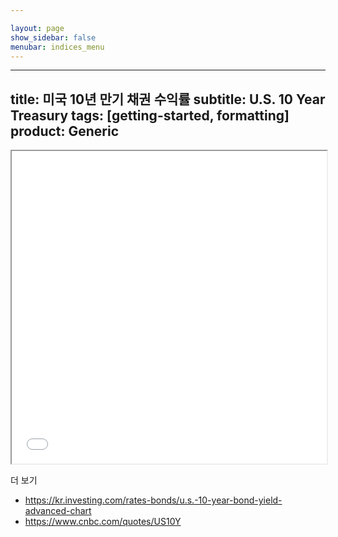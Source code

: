 ```yaml
---

layout: page
show_sidebar: false
menubar: indices_menu
---
```


---
title: 미국 10년 만기 채권 수익률
subtitle: U.S. 10 Year Treasury
tags: [getting-started, formatting]
product: Generic
---



<iframe id="tvc_frame_b6bd88ec0f7681f3f1ba38b410d764d2" seamless="seamless" src="//tvcharts.investing.com/init.php?&carrier=c6679d180336c72f33d6c4ff63fbf102&time=1614351936&domain_ID=18&lang_ID=18&timezone_ID=88&pair_ID=23705&interval=86400&refresh=16&session=session&client=&user=guest&width=650&height=750&init_page=instrument&m_pids=&watchlist=&site=https://kr.investing.com" width="100%" height="500"></iframe>



더 보기
- https://kr.investing.com/rates-bonds/u.s.-10-year-bond-yield-advanced-chart
- https://www.cnbc.com/quotes/US10Y